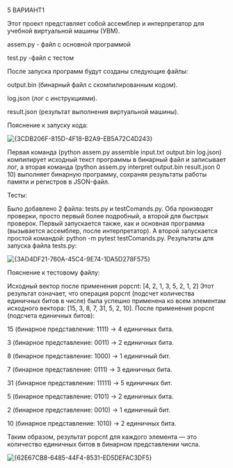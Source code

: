 5 ВАРИАНТ1

Этот проект представляет собой ассемблер и интерпретатор для учебной виртуальной машины (УВМ).

assem.py - файл с основной программой

test.py -файл с тестом

После запуска программ будут созданы следующие файлы:

output.bin (бинарный файл с скомпилированным кодом).

log.json (лог с инструкциями).

result.json (результат выполнения виртуальной машины).

Пояснение к запуску кода:

![{3CDB206F-815D-4F18-B2A9-EB5A72C4D243}](https://github.com/user-attachments/assets/5c664c20-103b-4d6d-9f25-6d60f578540b)


Первая команда (python assem.py assemble input.txt output.bin log.json) компилирует исходный текст программы в бинарный файл и записывает лог, а вторая команда (python assem.py interpret output.bin result.json 0 10) выполняет бинарную программу, сохраняя результаты работы памяти и регистров в JSON-файл.

Тесты:

Было добавлено 2 файла: tests.py и testComands.py. Оба производят проверки, просто первый более подробный, а второй для быстрых проверок. Первый запускается также, как и основная программа (вызывается ассемблер, после интерпретатор). А второй запускается простой командой: python -m pytest testComands.py. Результаты для запуска файла tests.py:

![{3AD4DF21-760A-45C4-9E74-1DA5D278F575}](https://github.com/user-attachments/assets/16291778-5837-4c6b-90ea-6c7d8653f7c1)



Пояснение к тестовому файлу:

Исходный вектор после применения popcnt: [4, 2, 1, 3, 5, 2, 1, 2]
Этот результат означает, что операция popcnt (подсчет количества единичных битов в числе) была успешно применена ко всем элементам исходного вектора: [15, 3, 8, 7, 31, 5, 2, 10].
После применения popcnt (подсчета единичных битов):

15 (бинарное представление: 1111) → 4 единичных бита.

3 (бинарное представление: 0011) → 2 единичных бита.

8 (бинарное представление: 1000) → 1 единичный бит.

7 (бинарное представление: 0111) → 3 единичных бита.

31 (бинарное представление: 11111) → 5 единичных бит.

5 (бинарное представление: 0101) → 2 единичных бита.

2 (бинарное представление: 0010) → 1 единичный бит.

10 (бинарное представление: 1010) → 2 единичных бита.

Таким образом, результат popcnt для каждого элемента — это количество единичных битов в бинарном представлении числа.

![{62E67CB8-6485-44F4-8531-ED5DEFAC3DF5}](https://github.com/user-attachments/assets/11161e51-e54e-4d52-90ec-95e3caa254be)
